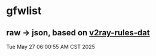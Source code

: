 # gfwlist
## raw -> json, based on [v2ray-rules-dat](https://github.com/Loyalsoldier/v2ray-rules-dat)
Tue May 27 06:00:55 AM CST 2025

